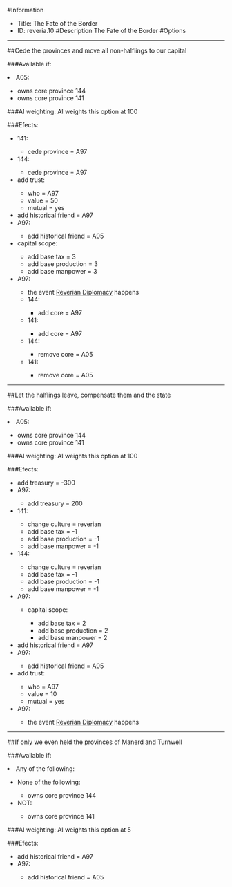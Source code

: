 #Information
 - Title: The Fate of the Border
 - ID: reveria.10
#Description
The Fate of the Border
#Options

___
##Cede the provinces and move all non-halflings to our capital

###Available if:
<li>A05:</li><ul><li>owns core province 144</li><li>owns core province  141</li></ul>

###AI weighting:
AI weights this option at 100


###Efects:<ul><li>141:</li><ul><li>cede province = A97</li></ul><li>144:</li><ul><li>cede province = A97</li></ul><li>add trust:</li><ul><li>who = A97</li><li>value = 50</li><li>mutual = yes</li></ul><li>add historical friend = A97</li><li>A97:</li><ul><li>add historical friend = A05</li></ul><li>capital scope:</li><ul><li>add base tax = 3</li><li>add base production = 3</li><li>add base manpower = 3</li></ul><li>A97:</li><ul><li>the event [Reverian Diplomacy](../events/reverian_diplomacy.md) happens</li><li>144:</li><ul><li>add core = A97</li></ul><li>141:</li><ul><li>add core = A97</li></ul><li>144:</li><ul><li>remove core = A05</li></ul><li>141:</li><ul><li>remove core = A05</li></ul></ul></ul>

___
##Let the halflings leave, compensate them and the state

###Available if:
<li>A05:</li><ul><li>owns core province 144</li><li>owns core province  141</li></ul>

###AI weighting:
AI weights this option at 100


###Efects:<ul><li>add treasury = -300</li><li>A97:</li><ul><li>add treasury = 200</li></ul><li>141:</li><ul><li>change culture = reverian</li><li>add base tax = -1</li><li>add base production = -1</li><li>add base manpower = -1</li></ul><li>144:</li><ul><li>change culture = reverian</li><li>add base tax = -1</li><li>add base production = -1</li><li>add base manpower = -1</li></ul><li>A97:</li><ul><li>capital scope:</li><ul><li>add base tax = 2</li><li>add base production = 2</li><li>add base manpower = 2</li></ul></ul><li>add historical friend = A97</li><li>A97:</li><ul><li>add historical friend = A05</li></ul><li>add trust:</li><ul><li>who = A97</li><li>value = 10</li><li>mutual = yes</li></ul><li>A97:</li><ul><li>the event [Reverian Diplomacy](../events/reverian_diplomacy.md) happens</li></ul></ul>

___
##If only we even held the provinces of Manerd and Turnwell

###Available if:
<li>Any of the following:</li><ul><li>None of the following:</li><ul><li>owns core province 144</li></ul><li>NOT:</li><ul><li>owns core province 141</li></ul></ul>

###AI weighting:
AI weights this option at 5


###Efects:<ul><li>add historical friend = A97</li><li>A97:</li><ul><li>add historical friend = A05</li></ul></ul>
